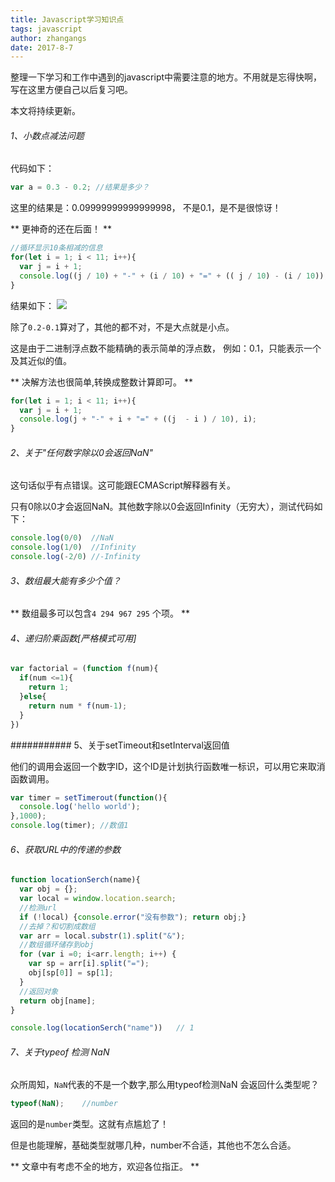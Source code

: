 ```yaml
---
title: Javascript学习知识点
tags: javascript
author: zhangangs
date: 2017-8-7
---
```


整理一下学习和工作中遇到的javascript中需要注意的地方。不用就是忘得快啊，写在这里方便自己以后复习吧。

本文将持续更新。

###### 1、小数点减法问题

代码如下：
``` js
var a = 0.3 - 0.2; //结果是多少？
```

这里的结果是：0.09999999999999998， 不是0.1，是不是很惊讶！

** 更神奇的还在后面！ **
``` js
//循环显示10条相减的信息
for(let i = 1; i < 11; i++){
  var j = i + 1;
  console.log((j / 10) + "-" + (i / 10) + "=" + (( j / 10) - (i / 10)), i);
}
```
结果如下：
![](http://oxi2boc62.bkt.clouddn.com/8-7-1.jpg)

除了` 0.2-0.1 `算对了，其他的都不对，不是大点就是小点。

这是由于二进制浮点数不能精确的表示简单的浮点数， 例如：0.1，只能表示一个及其近似的值。

** 决解方法也很简单,转换成整数计算即可。 **
``` js
for(let i = 1; i < 11; i++){
  var j = i + 1;
  console.log(j + "-" + i + "=" + ((j  - i ) / 10), i);
}
```

###### 2、关于"任何数字除以0会返回NaN"

这句话似乎有点错误。这可能跟ECMAScript解释器有关。

只有0除以0才会返回NaN。其他数字除以0会返回Infinity（无穷大），测试代码如下：
``` js
console.log(0/0)  //NaN
console.log(1/0)  //Infinity
console.log(-2/0) //-Infinity
```

###### 3、数组最大能有多少个值？

** 数组最多可以包含`4 294 967 295` 个项。 ** 

###### 4、递归阶乘函数[严格模式可用]
``` js
var factorial = (function f(num){
  if(num <=1){
    return 1;
  }else{
    return num * f(num-1);
  }
})
```

########### 5、关于setTimeout和setInterval返回值

他们的调用会返回一个数字ID，这个ID是计划执行函数唯一标识，可以用它来取消函数调用。
``` js
var timer = setTimerout(function(){
  console.log('hello world');
},1000);
console.log(timer); //数值1
```

###### 6、获取URL中的传递的参数
``` js
function locationSerch(name){
  var obj = {};
  var local = window.location.search;
  //检测url
  if (!local) {console.error("没有参数"); return obj;}
  //去掉？和切割成数组
  var arr = local.substr(1).split("&");
  //数组循环储存到obj
  for (var i =0; i<arr.length; i++) {
    var sp = arr[i].split("=");
    obj[sp[0]] = sp[1];
  }
  //返回对象
  return obj[name];
}

console.log(locationSerch("name"))   // 1
```

###### 7、关于typeof 检测 NaN

众所周知，`NaN`代表的不是一个数字,那么用typeof检测NaN 会返回什么类型呢？

``` js
typeof(NaN);    //number

```
返回的是`number`类型。这就有点尴尬了！

但是也能理解，基础类型就哪几种，number不合适，其他也不怎么合适。

** 文章中有考虑不全的地方，欢迎各位指正。 **


